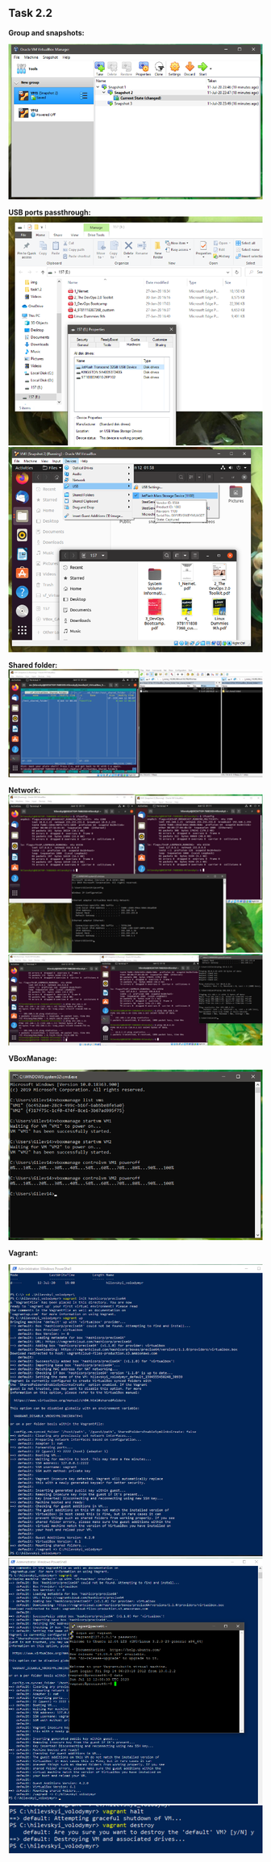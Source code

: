 ## Task 2.2

**Group and snapshots:**

![group and snapshots](./screens/snapshots.png)

**USB ports passthrough:**
![usb passthrough](./screens/usb1.png)
![usb passthrough](./screens/usb.png)

**Shared folder:**
![shared folder](./screens/sharedfolder.png)

**Network:**
![ipconfig](./screens/netconfig.png)
![ping](./screens/ping.png)

**VBoxManage:**

![vbox cli](./screens/vboxcli.png)

**Vagrant:**

![vagrant](./screens/vagrant.png)
![vagrant](./screens/ssh.png)
![vagrant](./screens/haltdestroy.png)
 
